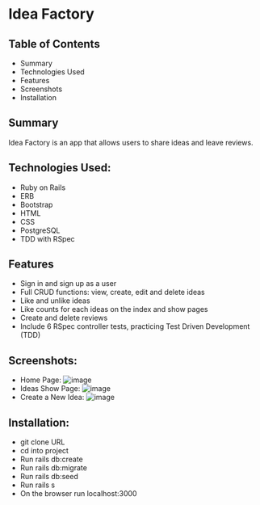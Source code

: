 # Idea Factory

## Table of Contents
- Summary
- Technologies Used
- Features
- Screenshots
- Installation

## Summary
Idea Factory is an app that allows users to share ideas and leave reviews.

## Technologies Used:

- Ruby on Rails
- ERB
- Bootstrap
- HTML
- CSS
- PostgreSQL
- TDD with RSpec

## Features

- Sign in and sign up as a user
- Full CRUD functions: view, create, edit and delete ideas
- Like and unlike ideas
- Like counts for each ideas on the index and show pages
- Create and delete reviews
- Include 6 RSpec controller tests, practicing Test Driven Development (TDD)

## Screenshots:

- Home Page:
![image](https://user-images.githubusercontent.com/71687298/189026650-e6c20f3a-fe3b-4699-9ac2-97e6f6e1a0a9.png)
- Ideas Show Page:
![image](https://user-images.githubusercontent.com/71687298/189026683-92952e4f-d6d8-41c4-9011-c4ba25fd584d.png)
- Create a New Idea:
![image](https://user-images.githubusercontent.com/71687298/189026695-75f75c54-6017-4e30-bbb3-9854fea0315c.png)

## Installation:

- git clone URL
- cd into project
- Run rails db:create
- Run rails db:migrate
- Run rails db:seed
- Run rails s
- On the browser run localhost:3000
